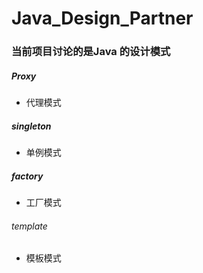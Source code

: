 # Java_Design_Partner
### 当前项目讨论的是Java 的设计模式
##### Proxy 
* 代理模式
##### singleton
* 单例模式
##### factory
* 工厂模式
###### template
* 模板模式
